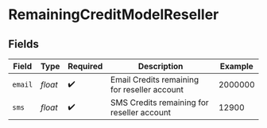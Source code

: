 # RemainingCreditModelReseller


## Fields

| Field                                        | Type                                         | Required                                     | Description                                  | Example                                      |
| -------------------------------------------- | -------------------------------------------- | -------------------------------------------- | -------------------------------------------- | -------------------------------------------- |
| `email`                                      | *float*                                      | :heavy_check_mark:                           | Email Credits remaining for reseller account | 2000000                                      |
| `sms`                                        | *float*                                      | :heavy_check_mark:                           | SMS Credits remaining for reseller account   | 12900                                        |